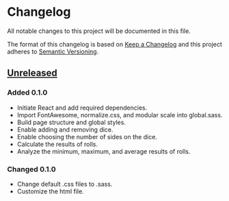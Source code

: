 # Changelog

All notable changes to this project will be documented in this file.

The format of this changelog is based on [Keep a Changelog](https://keepachangelog.com) and this project adheres to [Semantic Versioning](https://semver.org/).

## [Unreleased](<https://github.com/nai888/dice-roller/compare/e56c2f615ac986afaea71e5dde087087d2999443...HEAD>)

### Added 0.1.0

- Initiate React and add required dependencies.
- Import FontAwesome, normalize.css, and modular scale into global.sass.
- Build page structure and global styles.
- Enable adding and removing dice.
- Enable choosing the number of sides on the dice.
- Calculate the results of rolls.
- Analyze the minimum, maximum, and average results of rolls.

### Changed 0.1.0

- Change default .css files to .sass.
- Customize the html file.
